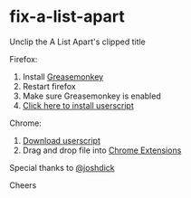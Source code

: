 fix-a-list-apart
================

Unclip the A List Apart's clipped title

Firefox:

1. Install [Greasemonkey](https://addons.mozilla.org/en-US/firefox/addon/greasemonkey/)
2. Restart firefox
3. Make sure Greasemonkey is enabled
4. [Click here to install userscript](https://raw.github.com/khirakawa/fix-a-list-apart/master/fix-a-list-apart.user.js)

Chrome:

1. [Download userscript](https://raw.github.com/khirakawa/fix-a-list-apart/master/fix-a-list-apart.user.js)
2. Drag and drop file into [Chrome Extensions](chrome://chrome/extensions)

Special thanks to [@joshdick](http://github.com/joshdick)

Cheers
